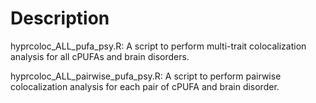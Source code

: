 # Description
hyprcoloc_ALL_pufa_psy.R: A script to perform multi-trait colocalization analysis for all cPUFAs and brain disorders.

hyprcoloc_ALL_pairwise_pufa_psy.R: A script to perform pairwise colocalization analysis for each pair of cPUFA and brain disorder.
